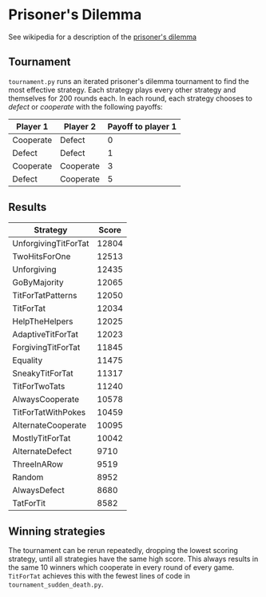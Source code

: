 # Prisoner's Dilemma

See wikipedia for a description of the
[prisoner's dilemma](https://en.wikipedia.org/wiki/Prisoner%27s_dilemma)

## Tournament

`tournament.py` runs an iterated prisoner's dilemma tournament to find the most
effective strategy. Each strategy plays every other strategy and themselves for
200 rounds each. In each round, each strategy chooses to *defect* or *cooperate*
with the following payoffs: 

| Player 1  | Player 2  | Payoff to player 1 |
| --------- | --------- | ------------------ |
| Cooperate | Defect    | 0                  |
| Defect    | Defect    | 1                  |
| Cooperate | Cooperate | 3                  |
| Defect    | Cooperate | 5                  |

## Results

| Strategy             | Score |
| -------------------- | ----- |
| UnforgivingTitForTat | 12804 |
| TwoHitsForOne        | 12513 |
| Unforgiving          | 12435 |
| GoByMajority         | 12065 |
| TitForTatPatterns    | 12050 |
| TitForTat            | 12034 |
| HelpTheHelpers       | 12025 |
| AdaptiveTitForTat    | 12023 |
| ForgivingTitForTat   | 11845 |
| Equality             | 11475 |
| SneakyTitForTat      | 11317 |
| TitForTwoTats        | 11240 |
| AlwaysCooperate      | 10578 |
| TitForTatWithPokes   | 10459 |
| AlternateCooperate   | 10095 |
| MostlyTitForTat      | 10042 |
| AlternateDefect      |  9710 |
| ThreeInARow          |  9519 |
| Random               |  8952 |
| AlwaysDefect         |  8680 |
| TatForTit            |  8582 |

## Winning strategies

The tournament can be rerun repeatedly, dropping the lowest scoring strategy,
until all strategies have the same high score. This always results in the same
10 winners which cooperate in every round of every game. `TitForTat` achieves
this with the fewest lines of code in `tournament_sudden_death.py`.
